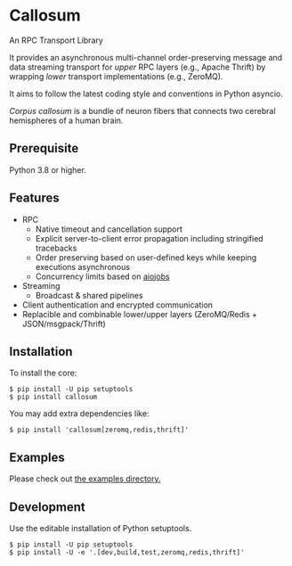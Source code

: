 Callosum
========

An RPC Transport Library

It provides an asynchronous multi-channel order-preserving message and data
streaming transport for *upper* RPC layers (e.g., Apache Thrift) by wrapping
*lower* transport implementations (e.g., ZeroMQ).

It aims to follow the latest coding style and conventions in Python asyncio.

*Corpus callosum* is a bundle of neuron fibers that connects two cerebral
hemispheres of a human brain.

Prerequisite
------------

Python 3.8 or higher.

Features
--------

* RPC
  - Native timeout and cancellation support
  - Explicit server-to-client error propagation including stringified tracebacks
  - Order preserving based on user-defined keys while keeping executions asynchronous
  - Concurrency limits based on [aiojobs](https://github.com/aio-libs/aiojobs)
* Streaming
  - Broadcast & shared pipelines
* Client authentication and encrypted communication
* Replacible and combinable lower/upper layers (ZeroMQ/Redis + JSON/msgpack/Thrift)

Installation
------------

To install the core:

```console
$ pip install -U pip setuptools
$ pip install callosum
```

You may add extra dependencies like:

```console
$ pip install 'callosum[zeromq,redis,thrift]'
```

Examples
--------

Please check out [the examples directory.](https://github.com/lablup/callosum/tree/master/examples)

Development
-----------

Use the editable installation of Python setuptools.

```console
$ pip install -U pip setuptools
$ pip install -U -e '.[dev,build,test,zeromq,redis,thrift]'
```
